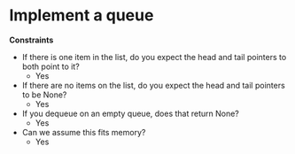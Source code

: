 # Implement a queue


__Constraints__

* If there is one item in the list, do you expect the head and tail pointers to both point to it?
   * Yes
* If there are no items on the list, do you expect the head and tail pointers to be None?
   * Yes
* If you dequeue on an empty queue, does that return None?
   * Yes
* Can we assume this fits memory?
   * Yes

